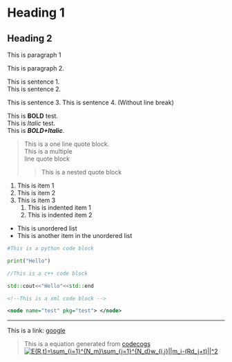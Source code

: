 # Heading 1
## Heading 2
This is paragraph 1

This is paragraph 2.

This is sentence 1.  
This is sentence 2.  

This is sentence 3.
This is sentence 4. (Without line break)

This is **BOLD** test.  
This is *Italic* test.  
This is ***BOLD+Italic***.  

>This is a one line quote block.  
>This is a multiple  
>line quote block  
>>This is a nested quote block

1. This is item 1 
2. This is item 2
3. This is item 3
   1. This is indented item 1
   2. This is indented item 2

- This is unordered list 
- This is another item in the unordered list
  
```python
#This is a python code block

print("Hello")
```

```cpp
//This is a c++ code block

std::cout<<"Hello"<<std::end
```

```xml
<!--This is a xml code block -->

<node name="test" pkg="test"> </node>
```

______________

This is a link: [google](https://www.google.com)


>This is a equation generated from [codecogs](https://www.codecogs.com/latex/eqneditor.php)  
><a href="https://www.codecogs.com/eqnedit.php?latex=\dpi{120}&space;\bg_white&space;E(R,t)=\sum_{i=1}^{N_m}\sum_{j=1}^{N_d}w_{i,j}||m_i-(Rd_j&plus;t)||^2" target="_blank"><img src="https://latex.codecogs.com/png.latex?\dpi{120}&space;\bg_white&space;E(R,t)=\sum_{i=1}^{N_m}\sum_{j=1}^{N_d}w_{i,j}||m_i-(Rd_j&plus;t)||^2" title="E(R,t)=\sum_{i=1}^{N_m}\sum_{j=1}^{N_d}w_{i,j}||m_i-(Rd_j+t)||^2" /></a>




